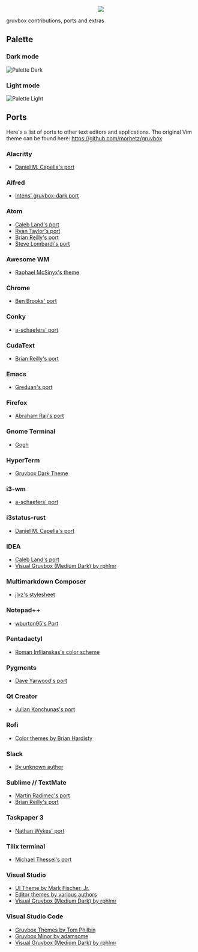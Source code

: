 <p align="center"><img src="http://svgur.com/i/3Dp.svg"></p>

gruvbox contributions, ports and extras

Palette
-------

### Dark mode

![Palette Dark](http://i.imgur.com/wa666xg.png)

### Light mode

![Palette Light](http://i.imgur.com/49qKyYW.png)

## Ports

Here's a list of ports to other text editors and applications. The original Vim theme can be found here: https://github.com/morhetz/gruvbox

### Alacritty

- [Daniel M. Capella's port](https://github.com/jwilm/alacritty/wiki/Color-schemes#gruvbox)

### Alfred

- [Intens' gruvbox-dark port](https://www.alfredapp.com/extras/theme/FtXTsjweeU/)

### Atom

- [Caleb Land's port](https://github.com/caleb/gruvbox-syntax-atom)
- [Ryan Taylor's port](https://github.com/ryanmt/atom-gruvbox-dark)
- [Brian Reilly's port](https://github.com/Briles/gruvbox-atom)
- [Steve Lombardi's port](https://github.com/smlombardi/gruvbox-syntax)

### Awesome WM

- [Raphael McSinyx's theme](https://github.com/McSinyx/debdotfiles/tree/master/awesome/.config/awesome/themes/gruvbox)

### Chrome

- [Ben Brooks' port](https://github.com/bbrks/chrome-gruvbox)

### Conky

- [a-schaefers' port](https://github.com/a-schaefers/i3-wm-gruvbox-theme/tree/master/conky)

### CudaText

- [Brian Reilly's port](https://github.com/Briles/gruvbox-cudatext)

### Emacs

- [Greduan's port](https://github.com/Greduan/emacs-theme-gruvbox)

### Firefox
- [Abraham Raji's port](https://github.com/avronr/gruvarc-firefox)

### Gnome Terminal

- [Gogh](https://github.com/Mayccoll/Gogh)

### HyperTerm

- [Gruvbox Dark Theme](https://github.com/mcchrish/hyperterm-gruvbox-dark)

### i3-wm

- [a-schaefers' port](https://github.com/a-schaefers/i3-wm-gruvbox-theme)

### i3status-rust

- [Daniel M. Capella's port](https://github.com/greshake/i3status-rust/blob/master/src/themes.rs)

### IDEA
- [Caleb Land's port](https://github.com/caleb/gruvbox-idea)
- [Visual Gruvbox (Medium Dark) by rphlmr](https://github.com/rphlmr/visual-gruvbox-medium-dark)

### Multimarkdown Composer

- [jlxz's stylesheet](https://github.com/jlxz/mmdc_gruvbox_style)

### Notepad++
- [wburton95's Port](https://github.com/wburton95/Notepadpp-Gruvbox-Port)

### Pentadactyl

- [Roman Inflianskas's color scheme](https://github.com/rominf/pentadactyl-gruvbox)

### Pygments

- [Dave Yarwood's port](https://github.com/daveyarwood/gruvbox-pygments)

### Qt Creator

- [Julian Konchunas's port](https://github.com/konchunas/gruvbox-qtcreator)

### Rofi

- [Color themes by Brian Hardisty](https://github.com/bardisty/gruvbox-rofi)

### Slack

- [By unknown author](http://sweetthemesaremadeofthe.se/post/114732568417/gruvbox-inspired)

### Sublime // TextMate

- [Martin Radimec's port](https://github.com/peaceant/gruvbox)
- [Brian Reilly's port](https://github.com/Briles/gruvbox)

### Taskpaper 3

- [Nathan Wykes' port](https://github.com/nwykes/gruvbox-taskpaper-theme)

### Tilix terminal

- [Michael Thessel's port](https://github.com/MichaelThessel/tilix-gruvbox)

### Visual Studio

- [UI Theme by Mark Fischer, Jr.](https://github.com/flyingfisch/VSGruvbox)
- [Editor themes by various authors](http://studiostyl.es/schemes/search?q=gruvbox)
- [Visual Gruvbox (Medium Dark) by rphlmr](https://github.com/rphlmr/visual-gruvbox-medium-dark)

### Visual Studio Code

- [Gruvbox Themes by Tom Philbin](https://marketplace.visualstudio.com/items?itemName=tomphilbin.gruvbox-themes)
- [Gruvbox Minor by adamsome](https://marketplace.visualstudio.com/items?itemName=adamsome.vscode-theme-gruvbox-minor)
- [Visual Gruvbox (Medium Dark) by rphlmr](https://marketplace.visualstudio.com/items?itemName=rphlmr.visual-gruvbox-medium-dark)
